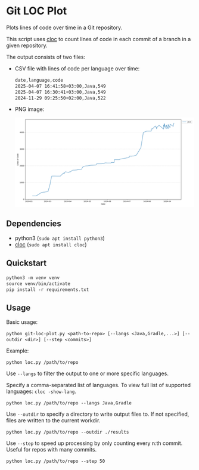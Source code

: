# Git LOC Plot

Plots lines of code over time in a Git repository.

This script uses [cloc](https://github.com/AlDanial/cloc) to count lines of code in each commit of a branch in a given repository. 

The output consists of two files:

* CSV file with lines of code per language over time:

    ```
    date,language,code
    2025-04-07 16:41:58+03:00,Java,549
    2025-04-07 16:30:41+03:00,Java,549
    2024-11-29 09:25:50+02:00,Java,522
    ```
* PNG image:

    ![](./output_example.png)

## Dependencies
* python3 (`sudo apt install python3`)
* [cloc](https://github.com/AlDanial/cloc) (`sudo apt install cloc`)

## Quickstart
```
python3 -m venv venv
source venv/bin/activate
pip install -r requirements.txt
```

## Usage

Basic usage:

```
python git-loc-plot.py <path-to-repo> [--langs <Java,Gradle,...>] [--outdir <dir>] [--step <commits>]
```

Example:

```
python loc.py /path/to/repo
```

Use `--langs` to filter the output to one or more specific languages.

Specify a comma-separated list of languages. To view full list of supported languages: `cloc -show-lang`.

```
python loc.py /path/to/repo --langs Java,Gradle
```

Use `--outdir` to specify a directory to write output files to. If not specified, files are written to the current workdir.

```
python loc.py /path/to/repo --outdir ./results
```

Use `--step` to speed up processing by only counting every n:th commit. Useful for repos with many commits.

```
python loc.py /path/to/repo --step 50
```
